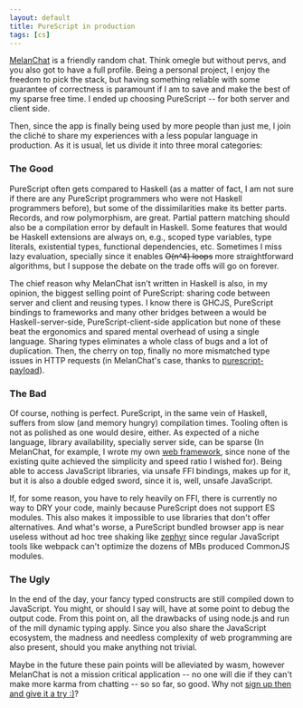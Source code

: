 ```yaml
---
layout: default
title: PureScript in production
tags: [cs]
---
```


[MelanChat](https://melan.chat) is a friendly random chat. Think omegle but without pervs, and you also got to have a full profile. Being a personal project, I enjoy the freedom to pick the stack, but having something reliable with some guarantee of correctness is paramount if I am to save and make the best of my sparse free time. I ended up choosing PureScript -- for both server and client side.

Then, since the app is finally being used by more people than just me, I join the cliché to share my experiences with a less popular language in production. As it is usual, let us divide it into three moral categories:

### The Good

PureScript often gets compared to Haskell (as a matter of fact, I am not sure if there are any PureScript programmers who were not Haskell programmers before), but some of the dissimilarities make its better parts. Records, and row polymorphism, are great. Partial pattern matching should also be a compilation error by default in Haskell. Some features that would be Haskell extensions are always on, e.g., scoped type variables, type literals, existential types, functional dependencies, etc. Sometimes I miss lazy evaluation, specially since it enables ~~O(n^4) loops~~ more straightforward algorithms, but I suppose the debate on the trade offs will go on forever.

The chief reason why MelanChat isn't written in Haskell is also, in my opinion, the biggest selling point of PureScript: sharing code between server and client and reusing types. I know there is GHCJS, PureScript bindings to frameworks and many other bridges between a would be Haskell-server-side, PureScript-client-side application but none of these beat the ergonomics and spared mental overhead of using a single language. Sharing types eliminates a whole class of bugs and a lot of duplication. Then, the cherry on top, finally no more mismatched type issues in HTTP requests (in MelanChat's case, thanks to [purescript-payload](https://pursuit.purescript.org/packages/purescript-payload/)). 

### The Bad

Of course, nothing is perfect. PureScript, in the same vein of Haskell, suffers from slow (and memory hungry) compilation times. Tooling often is not as polished as one would desire, either. As expected of a niche language, library availability, specially server side, can be sparse (In MelanChat, for example, I wrote my own [web framework](https://github.com/easafe/purescript-flame), since none of the existing quite achieved the simplicity and speed ratio I wished for). Being able to access JavaScript libraries, via unsafe FFI bindings, makes up for it, but it is also a double edged sword, since it is, well, unsafe JavaScript.

If, for some reason, you have to rely heavily on FFI, there is currently no way to DRY your code, mainly because PureScript does not support ES modules. This also makes it impossible to use libraries that don't offer alternatives. And what's worse, a PureScript bundled browser app is near useless without ad hoc tree shaking like [zephyr](https://github.com/coot/zephyr) since regular JavaScript tools like webpack can't optimize the dozens of MBs produced CommonJS modules.   

### The Ugly

In the end of the day, your fancy typed constructs are still compiled down to JavaScript. You might, or should I say will, have at some point to debug the output code. From this point on, all the drawbacks of using node.js and run of the mill dynamic typing apply. Since you also share the JavaScript ecosystem, the madness and needless complexity of web programming are also present, should you make anything not trivial. 

Maybe in the future these pain points will be alleviated by wasm, however MelanChat is not a mission critical application -- no one will die if they can't make more karma from chatting -- so so far, so good. Why not [sign up then and give it a try :)](https://melan.chat)? 

